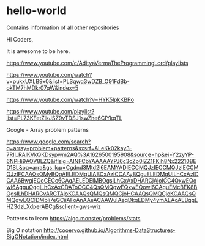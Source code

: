 # hello-world
Contains information of all other repositories

Hi Coders,

It is awesome to be here.

https://www.youtube.com/c/AdityaVermaTheProgrammingLord/playlists

https://www.youtube.com/watch?v=pukxUXLB9x0&list=PLSqwq3wDZB_O91FdBb-okTM7hMDkr07qW&index=5

https://www.youtube.com/watch?v=HYK5lpkKBPo  


https://www.youtube.com/playlist?list=PL73KFetZlkJSZ9vTDSJ1swZhe6CIYkqTL

Google - Array problem patterns

https://www.google.com/search?q=array+problem+patterns&sxsrf=ALeKk02kay3-7RII_RAlKVkQKDsypwm2AQ%3A1626500195908&source=hp&ei=Y2zyYP-6NPHi9AOV8LZQ&iflsig=AINFCbYAAAAAYPJ6c3cZp0IZZ1FKih8Nx22210BED1SL&oq=arra&gs_lcp=Cgdnd3Mtd2l6EAMYADIECCMQJzIECCMQJzIECCMQJzIFCAAQsQMyBQgAELEDMgUIABCxAzICCAAyBQguELEDMgUILhCxAzICCAA6BwgjEOoCECc6CAgAELEDEIMBOgsILhCxAxDHARCjAjoICC4QxwEQowI6AgguOggILhCxAxCDAToOCC4QsQMQgwEQxwEQowI6CAguEMcBEK8BOgsILhDHARCvARCTAjoKCAAQsQMQsQMQCjoHCAAQsQMQCjoKCAAQsQMQgwEQClDMbli7eGCiiAFoAnAAeACAAWuIAegDkgEDMy4ymAEAoAEBqgEHZ3dzLXdperABCg&sclient=gws-wiz


Patterns to learn
https://algo.monster/problems/stats

Big O notation
http://cooervo.github.io/Algorithms-DataStructures-BigONotation/index.html
